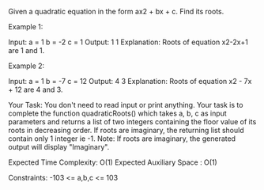 Given a quadratic equation in the form ax2 + bx + c. Find its roots.

Example 1:

Input:
a = 1
b = -2
c = 1
Output: 1 1
Explanation:
Roots of equation x2-2x+1 are 1 and 1.


Example 2:

Input:
a = 1
b = -7
c = 12
Output: 4 3
Explanation: Roots of equation 
x2 - 7x + 12 are 4 and 3.

 

Your Task:
You don't need to read input or print anything. Your task is to complete the function quadraticRoots() which takes a, b, c as input parameters and returns a list of two integers containing the floor value of its roots in decreasing order. If roots are imaginary, the returning list should contain only 1 integer ie -1. 
Note: If roots are imaginary, the generated output will display "Imaginary".

 

Expected Time Complexity: O(1)
Expected Auxiliary Space : O(1)

 

Constraints:
-103 <= a,b,c <= 103
